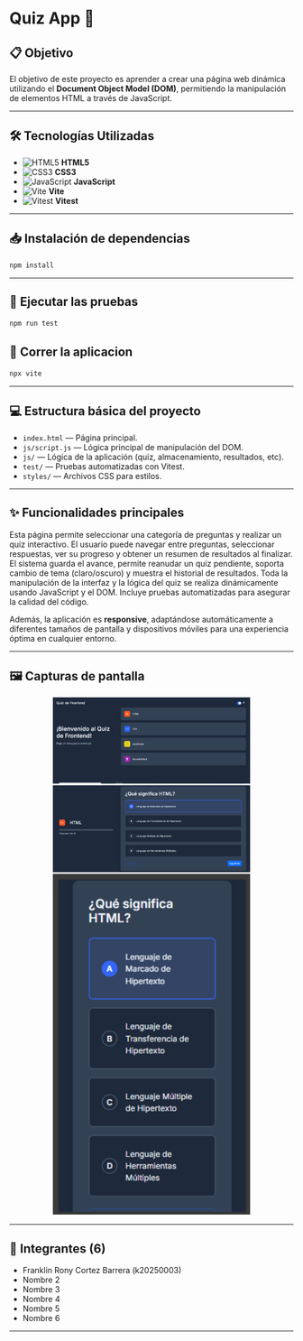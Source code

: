 # Quiz App 🚀

## 📋 Objetivo

El objetivo de este proyecto es aprender a crear una página web dinámica utilizando el **Document Object Model (DOM)**, permitiendo la manipulación de elementos HTML a través de JavaScript.

---

## 🛠️ Tecnologías Utilizadas

- ![HTML5](https://img.shields.io/badge/HTML5-E34F26?logo=html5&logoColor=fff&style=flat) **HTML5**
- ![CSS3](https://img.shields.io/badge/CSS3-1572B6?logo=css3&logoColor=fff&style=flat) **CSS3**
- ![JavaScript](https://img.shields.io/badge/JavaScript-F7DF1E?logo=javascript&logoColor=222&style=flat) **JavaScript**
- ![Vite](https://img.shields.io/badge/Vite-646CFF?logo=vite&logoColor=fff&style=flat) **Vite**
- ![Vitest](https://img.shields.io/badge/Vitest-6E9F18?logo=vitest&logoColor=fff&style=flat) **Vitest**

---



## 📥 Instalación de dependencias

```bash
npm install
```

---

## 🧪 Ejecutar las pruebas

```bash
npm run test
```
## 🏃 Correr la aplicacion
```bash
npx vite
```
---

## 💻 Estructura básica del proyecto

- `index.html` — Página principal.
- `js/script.js` — Lógica principal de manipulación del DOM.
- `js/` — Lógica de la aplicación (quiz, almacenamiento, resultados, etc).
- `test/` — Pruebas automatizadas con Vitest.
- `styles/` —  Archivos CSS para estilos.

---

## ✨ Funcionalidades principales

Esta página permite seleccionar una categoría de preguntas y realizar un quiz interactivo. El usuario puede navegar entre preguntas, seleccionar respuestas, ver su progreso y obtener un resumen de resultados al finalizar. El sistema guarda el avance, permite reanudar un quiz pendiente, soporta cambio de tema (claro/oscuro) y muestra el historial de resultados. Toda la manipulación de la interfaz y la lógica del quiz se realiza dinámicamente usando JavaScript y el DOM. Incluye pruebas automatizadas para asegurar la calidad del código.

Además, la aplicación es **responsive**, adaptándose automáticamente a diferentes tamaños de pantalla y dispositivos móviles para una experiencia óptima en cualquier entorno.

---

## 🖼️ Capturas de pantalla


<p align="center">
  <img src="captura1.png" alt="Pantalla 1" width="350"/>
  <img src="captura2.png" alt="Pantalla 2" width="350"/>
  <img src="captura3.png" alt="Pantalla 3" width="350"/>
</p>

---

## 👥 Integrantes (6)

- Franklin Rony Cortez Barrera (k20250003)
- Nombre 2
- Nombre 3
- Nombre 4
- Nombre 5
- Nombre 6

---


